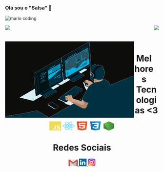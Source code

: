 ### Olá sou o "Salsa" 👋
<img
    src="https://i.imgur.com/1ZvVkDc.gif" 
    alt="mario coding"
/>
<div>
  <img  height="180em" src="https://github-readme-stats.vercel.app/api?username=ThiagoSalsa&show_icons=true&theme=great-gatsby&include_all_commits=true&count_private=true"/>
  <img align="right" height="180em" src="https://github-readme-stats.vercel.app/api/top-langs/?username=ThiagoSalsa&layout=compact&langs_count=16&theme=great-gatsby"/>
</div>
<br>

<div  align="center"> 
  <div style="display: inline_block"><br>
    <img align="left" height="250" alt="coding-time" src="https://raw.githubusercontent.com/Potential17/Potential17/master/user%20(2).gif">
    <h1 align="center">Melhores Tecnologias <3</h1>
    <img align="center" height="30" width="40" alt="js-icon"  src="https://raw.githubusercontent.com/devicons/devicon/master/icons/javascript/javascript-plain.svg">
    <img align="center" height="30" width="40" alt="react-icon" src="https://raw.githubusercontent.com/devicons/devicon/master/icons/react/react-original.svg">
    <img align="center" height="30" width="40" alt="html-icon" src="https://raw.githubusercontent.com/devicons/devicon/master/icons/html5/html5-original.svg">
    <img align="center" height="30" width="40" alt="css-icon" src="https://raw.githubusercontent.com/devicons/devicon/master/icons/css3/css3-original.svg">
    <img align="center" height="30" width="40" alt="nodejs-icon" src="https://raw.githubusercontent.com/devicons/devicon/master/icons/nodejs/nodejs-original.svg">
   </div>
    
  
  <h1 align="center">Redes Sociais</h1>
    <a href = "mailto: thiagotrigueiro16@gmail.com">
      <img width="30" src="gmail.svg">
    </a>
    <a href = "https://www.linkedin.com/in/thiagosalsa/">
      <img width="25" src="linkedin.svg">
    </a>
    </a>
    <a href = "https://www.instagram.com/thiagosalsa_/">
      <img width="25" src="instagram.png">
    </a>
</div>
